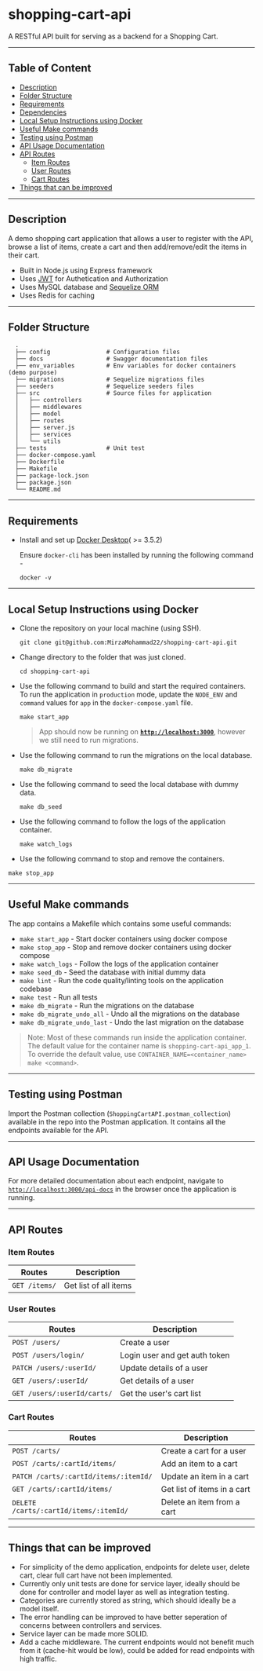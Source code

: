 # shopping-cart-api
A RESTful API built for serving as a backend for a Shopping Cart.

---

## Table of Content
- [Description](#description)
- [Folder Structure](#folder-structure)
- [Requirements](#requirements)
- [Dependencies](#dependencies)
- [Local Setup Instructions using Docker](#local-setup-instructions-using-docker)
- [Useful Make commands](#useful-make-commands)
- [Testing using Postman](#testing-using-postman)
- [API Usage Documentation](#api-usage-documentation)
- [API Routes](#api-routes)
    * [Item Routes](#item-routes)
    * [User Routes](#user-routes)
    * [Cart Routes](#cart-routes)
- [Things that can be improved](#things-that-can-be-improved)

---

## Description
A demo shopping cart application that allows a user to register with the API, browse a list of items, create a cart and then add/remove/edit the items in their cart.

 -  Built in Node.js using Express framework
 -  Uses [JWT](https://jwt.io/introduction) for Authetication and Authorization
 -  Uses MySQL database and [Sequelize ORM](https://sequelize.org/)
 -  Uses Redis for caching

---

## Folder Structure

      .
      ├── config                # Configuration files
      ├── docs                  # Swagger documentation files
      ├── env_variables         # Env variables for docker containers (demo purpose)
      ├── migrations            # Sequelize migrations files
      ├── seeders               # Sequelize seeders files
      ├── src                   # Source files for application
      │   ├── controllers
      │   ├── middlewares
      │   ├── model
      │   ├── routes
      │   ├── server.js
      │   ├── services
      │   └── utils
      ├── tests                 # Unit test
      ├── docker-compose.yaml
      ├── Dockerfile
      ├── Makefile
      ├── package-lock.json
      ├── package.json
      └── README.md

---

## Requirements
 -  Install and set up [Docker Desktop](https://docs.docker.com/desktop/)( >= 3.5.2)

    Ensure `docker-cli` has been installed by running the following command -
    ```
    docker -v
    ```

---

## Local Setup Instructions using Docker
 -  Clone the repository on your local machine (using SSH).
    ```
    git clone git@github.com:MirzaMohammad22/shopping-cart-api.git
    ```
 -  Change directory to the folder that was just cloned.
    ```
    cd shopping-cart-api
    ```
 -  Use the following command to build and start the required containers. To run the application in `production` mode, update the `NODE_ENV` and `command` values for `app` in the `docker-compose.yaml` file.
    ```
    make start_app
    ```
    > App should now be running on [**`http://localhost:3000`**](http://localhost:3000), however we still need to run migrations.
 -  Use the following command to run the migrations on the local database.
    ```
    make db_migrate
    ```
 -  Use the following command to seed the local database with dummy data.
    ```
    make db_seed
    ```
 -  Use the following command to follow the logs of the application container.
    ```
    make watch_logs
    ```
 -  Use the following command to stop and remove the containers.
   ```
   make stop_app
   ```

---

## Useful Make commands
The app contains a Makefile which contains some useful commands:

- `make start_app` - Start docker containers using docker compose
- `make stop_app` - Stop and remove docker containers using docker compose
- `make watch_logs` - Follow the logs of the application container
- `make seed_db` - Seed the database with initial dummy data
- `make lint` - Run the code quality/linting tools on the application codebase
- `make test` - Run all tests
- `make db_migrate` - Run the migrations on the database
- `make db_migrate_undo_all` - Undo all the migrations on the database
- `make db_migrate_undo_last` - Undo the last migration on the database

> Note: Most of these commands run inside the application container. The default value for the container name is `shopping-cart-api_app_1`. To override the default value, use `CONTAINER_NAME=<container_name> make <command>`.

---

## Testing using Postman
Import the Postman collection (`ShoppingCartAPI.postman_collection`) available in the repo into the Postman application. It contains all the endpoints available for the API.

---

## API Usage Documentation
For more detailed documentation about each endpoint, navigate to [`http://localhost:3000/api-docs`](http://localhost:3000/api-docs) in the browser once the application is running.

---

## API Routes

### Item Routes
| Routes        | Description           |
| ------------- | --------------------- |
| `GET /items/` | Get list of all items |

### User Routes
| Routes                      | Description                   |
| --------------------------- | ----------------------------- |
| `POST /users/`              | Create a user                 |
| `POST /users/login/`        | Login user and get auth token |
| `PATCH /users/:userId/`     | Update details of a user      |
| `GET /users/:userId/`       | Get details of a user         |
| `GET /users/:userId/carts/` | Get the user's cart list      |

### Cart Routes
| Routes                                 | Description                             |
| -------------------------------------- | --------------------------------------- |
| `POST /carts/`                         | Create a cart for a user                |
| `POST /carts/:cartId/items/`           | Add an item to a cart                   |
| `PATCH /carts/:cartId/items/:itemId/`  | Update an item in a cart                |
| `GET /carts/:cartId/items/`            | Get list of items in a cart             |
| `DELETE /carts/:cartId/items/:itemId/` | Delete an item from a cart              |

---

## Things that can be improved
* For simplicity of the demo application, endpoints for delete user, delete cart, clear full cart have not been implemented.
* Currently only unit tests are done for service layer, ideally should be done for controller and model layer as well as integration testing.
* Categories are currently stored as string, which should ideally be a model itself.
* The error handling can be improved to have better seperation of concerns between controllers and services.
* Service layer can be made more SOLID.
* Add a cache middleware. The current endpoints would not benefit much from it (cache-hit would be low), could be added for read endpoints with high traffic.
